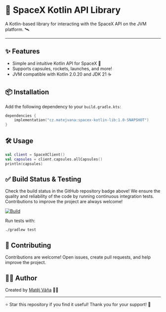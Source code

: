 # 🚀 SpaceX Kotlin API Library

A Kotlin-based library for interacting with the SpaceX API on the JVM platform. 🛰️

---

## ✨ Features

- Simple and intuitive Kotlin API for SpaceX 🚀
- Supports capsules, rockets, launches, and more!
- JVM compatible with Kotlin 2.0.20 and JDK 21 ☕

## 📦 Installation

Add the following dependency to your `build.gradle.kts`:

```kotlin
dependencies {
    implementation("cz.matejvana:spacex-kotlin-lib:1.0-SNAPSHOT")
}
```

## 🛠️ Usage

```kotlin
val client = SpaceXClient()
val capsules = client.capsules.allCapsules()
println(capsules)
```

## ✅ Build Status & Testing

Check the build status in the GitHub repository badge above! We ensure the quality and reliability of the code by
running continuous integration tests. Contributions to improve the project are always welcome!

[![Build](https://github.com/Acerik/spacex-kotlin-lib/actions/workflows/kotlin-ci.yml/badge.svg)](https://github.com/Acerik/spacex-kot-api/actions/workflows/kotlin-ci.yml)

Run tests with:

```sh
./gradlew test
```

## 🤝 Contributing

Contributions are welcome! Open issues, create pull requests, and help improve the project.

## 🧑‍💻 Author

Created by [Matěj Váňa](https://github.com/Acerik) 👨‍🚀

---

⭐ Star this repository if you find it useful! Thank you for your support! 🌟


